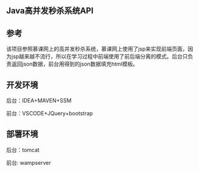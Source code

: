 ## Java高并发秒杀系统API
## 参考
该项目参照慕课网上的高并发秒杀系统，慕课网上使用了jsp来实现前端页面，因为jsp越来越不流行，所以在学习过程中前端使用了前后端分离的模式。后台只负责返回json数据，前台用得到的json数据填充html模板。
## 开发环境
后台：IDEA+MAVEN+SSM

前台：VSCODE+JQuery+bootstrap
## 部署环境
后台：tomcat

前台: wampserver


